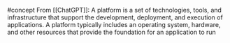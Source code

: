 #concept
From [[ChatGPT]]:
A platform is a set of technologies, tools, and infrastructure that support the development, deployment, and execution of applications. A platform typically includes an operating system, hardware, and other resources that provide the foundation for an application to run